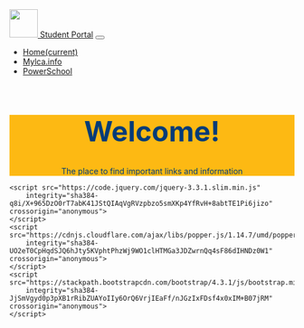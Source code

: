 <html lang="en">

<head>
    <link rel="stylesheet" href="https://stackpath.bootstrapcdn.com/bootstrap/4.3.1/css/bootstrap.min.css"
        integrity="sha384-ggOyR0iXCbMQv3Xipma34MD+dH/1fQ784/j6cY/iJTQUOhcWr7x9JvoRxT2MZw1T" crossorigin="anonymous" />
    <title>
        LCA Student Portal
    </title>
    <meta charset="utf-8" />
    <meta content="author" value="Lucas Burlingham" />
    <link rel="icon" href="https://mylca.info/wp-content/uploads/2017/05/LCASiteIcon.png" />
</head>

<body
    style="font-family: BlinkMacSystemFont, 'Segoe UI', Roboto, Oxygen, Ubuntu, Cantarell, 'Open Sans', 'Helvetica Neue', sans-serif;">
    <nav class="navbar navbar-expand-md navbar-light bg-light">
        <a class="navbar-brand" href="#"> <img height="50px" width="50px"
                src="http://mylca.info/wp-content/uploads/2017/05/LCASiteIcon.png" /> Student Portal</a>
        <button class="navbar-toggler" data-target="#my-nav" data-toggle="collapse" aria-controls="my-nav"
            aria-expanded="false" aria-label="Toggle navigation">
            <span class="navbar-toggler-icon"></span>
        </button>
        <div id="my-nav" class="collapse navbar-collapse">
            <ul class="navbar-nav mr-auto">
                <li class="nav-item active">
                    <a class="nav-link" href="#" tabindex="1">Home<span class="sr-only">(current)</span></a>
                </li>
                <li class="nav-item">
                    <a class="nav-link" href="https://mylca.info/" tabindex="2" aria-disabled="true">Mylca.info</a>
                </li>
                <li class="nav-item">
                    <a class="nav-link" href="https://lcabloomington.powerschool.com" tabindex="3"
                        aria-disabled="true">PowerSchool</a>
                </li>
            </ul>
        </div>
    </nav>
    <div class="welcome">
        <div class="jumbotron jumbotron-fluid" style="text-align: center; color: #003c77; background: #fdb913">
            <div class="container">
                <h1 style="font-size: 350%;">Welcome!</h1>
                <p>The place to find important links and information</p>
            </div>
        </div>
    </div>

    <script src="https://code.jquery.com/jquery-3.3.1.slim.min.js"
        integrity="sha384-q8i/X+965DzO0rT7abK41JStQIAqVgRVzpbzo5smXKp4YfRvH+8abtTE1Pi6jizo" crossorigin="anonymous">
    </script>
    <script src="https://cdnjs.cloudflare.com/ajax/libs/popper.js/1.14.7/umd/popper.min.js"
        integrity="sha384-UO2eT0CpHqdSJQ6hJty5KVphtPhzWj9WO1clHTMGa3JDZwrnQq4sF86dIHNDz0W1" crossorigin="anonymous">
    </script>
    <script src="https://stackpath.bootstrapcdn.com/bootstrap/4.3.1/js/bootstrap.min.js"
        integrity="sha384-JjSmVgyd0p3pXB1rRibZUAYoIIy6OrQ6VrjIEaFf/nJGzIxFDsf4x0xIM+B07jRM" crossorigin="anonymous">
    </script>
</body>

</html>
